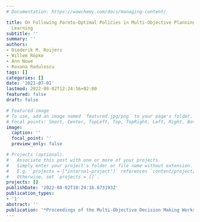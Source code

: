 ```yaml
---
# Documentation: https://wowchemy.com/docs/managing-content/

title: On Following Pareto-Optimal Policies in Multi-Objective Planning and Reinforcement
  Learning
subtitle: ''
summary: ''
authors:
- Diederik M. Roijers
- Willem Röpke
- Ann Nowe
- Roxana Radulescu
tags: []
categories: []
date: '2021-07-01'
lastmod: 2022-08-02T12:24:16+02:00
featured: false
draft: false

# Featured image
# To use, add an image named `featured.jpg/png` to your page's folder.
# Focal points: Smart, Center, TopLeft, Top, TopRight, Left, Right, BottomLeft, Bottom, BottomRight.
image:
  caption: ''
  focal_point: ''
  preview_only: false

# Projects (optional).
#   Associate this post with one or more of your projects.
#   Simply enter your project's folder or file name without extension.
#   E.g. `projects = ["internal-project"]` references `content/project/deep-learning/index.md`.
#   Otherwise, set `projects = []`.
projects: []
publishDate: '2022-08-02T10:24:16.673193Z'
publication_types:
- '1'
abstract: ''
publication: '*Proceedings of the Multi-Objective Decision Making Workshop 2021 (MODeM-21)*'
---
```

